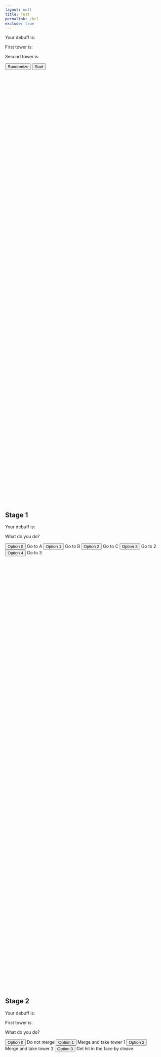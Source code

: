 ```yaml
---
layout: null
title: Test
permalink: /hc1
exclude: true
---
```


<p id="top">Your debuff is: <span class="debuff"></span></p>
<p>First tower is: <span class="tower1"></span></p>
<p>Second tower is: <span class="tower2"></span></p>

<button onclick="randomize()" type="button">
	Randomize</button>

<button onclick="location.href='#ref1'" type="button">
	Start</button>	

<div style="line-height:10000%;"><br></div>




<h2 id="ref1">Stage 1</h2>

<p>Your debuff is: <span class="debuff"></span></p>

What do you do?

<button id="button1_0" class="choice" onclick="location.href='#ref0'" type="button">
	Option 0</button>
Go to A

<button id="button1_1" class="choice" onclick="location.href='#ref0'" type="button">
	Option 1</button>
Go to B

<button id="button1_2" class="choice" onclick="location.href='#ref0'" type="button">
	Option 2</button>
Go to C
	
<button id="button1_3" class="choice" onclick="location.href='#ref0'" type="button">
	Option 3</button>
Go to 2
	
<button id="button1_4" class="choice" onclick="location.href='#ref0'" type="button">
	Option 4</button>
Go to 3
	
<div style="line-height:10000%;"><br></div>





<h2 id="ref2">Stage 2</h2>

<p>Your debuff is: <span class="debuff"></span></p>
<p>First tower is: <span class="tower1"></span></p>

What do you do?

<button id="button2_0" class="choice" onclick="location.href='#ref0'" type="button">
	Option 0</button>
Do not merge

<button id="button2_1" class="choice" onclick="location.href='#ref0'" type="button">
	Option 1</button>
Merge and take tower 1

<button id="button2_2" class="choice" onclick="location.href='#ref0'" type="button">
	Option 2</button>
Merge and take tower 2
	
<button id="button2_3" class="choice" onclick="location.href='#ref0'" type="button">
	Option 3</button>
Get hit in the face by cleave

<div style="line-height:10000%;"><br></div>



<h2 id="ref3">Stage 3</h2>

<p>Your debuff is: <span class="stage3debuff"></span></p>
<p>First tower is: <span class="tower1"></span></p>

What do you do?

<button id="button3_0" class="choice" onclick="location.href='#ref0'" type="button">
	Option 0</button>
Go to A

<button id="button3_1" class="choice" onclick="location.href='#ref0'" type="button">
	Option 1</button>
Go to B

<button id="button3_2" class="choice" onclick="location.href='#ref0'" type="button">
	Option 2</button>
Go to C
	
<button id="button3_3" class="choice" onclick="location.href='#ref0'" type="button">
	Option 3</button>
Go to the safe area. Avoid merging

<div style="line-height:10000%;"><br></div>



<h2 id="ref4">Stage 4</h2>

<p>Your debuff is: <span class="stage4debuff"></span></p>
<p>Second tower is: <span class="tower2"></span></p>

What do you do?

<button id="button4_0" class="choice" onclick="location.href='#ref0'" type="button">
	Option 0</button>
Do not merge

<button id="button4_1" class="choice" onclick="location.href='#ref0'" type="button">
	Option 1</button>
Merge and enter tower 1

<button id="button4_2" class="choice" onclick="location.href='#ref0'" type="button">
	Option 2</button>
Merge and enter tower 2
	
<button id="button4_3" class="choice" onclick="location.href='#ref0'" type="button">
	Option 3</button>
Merge and enter tower 3
	
<button id="button4_4" class="choice" onclick="location.href='#ref0'" type="button">
	Option 4</button>
Merge and enter tower 4
	
<button id="button4_5" class="choice" onclick="location.href='#ref0'" type="button">
	Option 5</button>
Get hit in the face by cleave

<div style="line-height:10000%;"><br></div>



<h2 id="ref5">SUCCESS</h2>
<button onclick="location.href='#top'" type="button">
	Retry</button>	
<div style="line-height:10000%;"><br></div>



<h2 id="ref0">YOU DIED</h2>
<button onclick="location.href='#top'" type="button">
	Retry</button>	
<div style="line-height:10000%;"><br></div>



<script>
const debuffs = ["Alpha8", "Beta8", "Gamma8", "Alpha28", "Beta28", "Gamma28", "Stack2", "Stack3"];
const towers = ["Wind", "Water", "Lightning"]

debuff = "Alpha8"
stage3debuff = "Alpha"
stage4debuff = "Alpha"
tower1 = "Wind"
tower2 = "Water"

function randomize()
{
	debuff = debuffs[Math.floor(Math.random() * 8)];
	stage3debuff = debuff;
	stage4debuff = debuff;
	tower1 = towers[Math.floor(Math.random() * 3)];
	tower2 = towers[Math.floor(Math.random() * 3)];
	
	while(tower1 == tower2)
	{
		tower2 = towers[Math.floor(Math.random() * 3)];
	}
	
	resetChoices();
}

function resetChoices()
{
	var elements = document.getElementsByClassName("choice");
	for (const element of elements) {
		element.outerHTML = element.outerHTML.replace(/ref[0-9]+/, 'ref0');
	}
	
	var elements = document.getElementsByClassName("debuff");
	for (const element of elements) {
		element.innerHTML = debuff;
	}
	
	var elements = document.getElementsByClassName("tower1");
	for (const element of elements) {
		element.innerHTML = tower1;
	}
	
	var elements = document.getElementsByClassName("tower2");
	for (const element of elements) {
		element.innerHTML = tower2;
	}
	
	addCorrectChoices();

	var elements = document.getElementsByClassName("stage3debuff");
	for (const element of elements) {
		element.innerHTML = stage3debuff;
	}
	
	var elements = document.getElementsByClassName("stage4debuff");
	for (const element of elements) {
		element.innerHTML = stage4debuff;
	}
}

function setLink(buttonid, link)
{
	element = document.getElementById(buttonid);
	element.outerHTML = element.outerHTML.replace(/ref[0-9]+/, link);
}

function addCorrectChoices()
{
	switch(debuff)
	{
	case "Alpha8":
		setLink("button1_0", "ref2");

		if(tower1 == "Wind" || tower1 == "Water")
		{
			stage3debuff = tower1;
			stage4debuff = stage3debuff;
			setLink("button2_1", "ref3");
			setLink("button3_3", "ref4");
			setLink("button4_0", "ref5");
		}
		else
		{
			stage3debuff = "Alpha";
			stage4debuff = stage3debuff;
			setLink("button2_0", "ref3");
			setLink("button3_0", "ref4");
			if(tower2 == "Wind" || tower2 == "Water")
			{
				setLink("button4_1", "ref5");
			}
			else
			{
				setLink("button4_0", "ref5");
			}
		}
		break;
	case "Beta8":
		setLink("button1_1", "ref2");

		if (tower1 == "Lightning")
		{
			stage3debuff = tower1;
			stage4debuff = stage3debuff;
			setLink("button2_1", "ref3");
			setLink("button3_3", "ref4");
			setLink("button4_0", "ref5");
		}
		else if(tower1 == "Wind")
		{
			stage3debuff = tower1;
			stage4debuff = stage3debuff;
			setLink("button2_2", "ref3");
			setLink("button3_3", "ref4");
			setLink("button4_0", "ref5");
		}
		else
		{
			stage3debuff = "Beta";
			stage4debuff = stage3debuff;
			setLink("button2_0", "ref3");
			setLink("button3_1", "ref4");
			if(tower2 == "Lightning")
			{
				setLink("button4_1", "ref5");
			}
			else if(tower2 == "Wind")
			{
				setLink("button4_2", "ref5");
			}
			else
			{
				setLink("button4_0", "ref5");
			}
		}
		break;
	case "Gamma8":
		setLink("button1_2", "ref2");

		if(tower1 == "Water" || tower1 == "Lightning")
		{
			stage3debuff = tower1;
			stage4debuff = stage3debuff;
			setLink("button2_2", "ref3");
			setLink("button3_3", "ref4");
			setLink("button4_0", "ref5");
		}
		else
		{
			stage3debuff = "Gamma";
			stage4debuff = stage3debuff;
			setLink("button2_0", "ref3");
			setLink("button3_2", "ref4");
			if(tower2 == "Water" || tower2 == "Lightning")
			{
				setLink("button4_2", "ref5");
			}
			else
			{
				setLink("button4_0", "ref5");
			}
		}
		break;
	
	case "Alpha28":
		setLink("button1_3", "ref2");
		setLink("button2_0", "ref3");
		setLink("button3_0", "ref4");

		stage3debuff = "Alpha";
		stage4debuff = stage3debuff;
		if(tower2 == "Wind" || tower2 == "Water")
		{
			setLink("button4_3", "ref5");
		}
		else
		{
			setLink("button4_0", "ref5");
		}
		break;
		
	case "Beta28":
		setLink("button1_4", "ref2");
		setLink("button2_0", "ref3");
		setLink("button3_1", "ref4");

		stage3debuff = "Beta";
		stage4debuff = stage3debuff;
		if(tower2 == "Lightning")
		{
			setLink("button4_3", "ref5");
		}
		else if(tower2 == "Wind")
		{
			setLink("button4_4", "ref5");
		}
		else 
		{
			setLink("button4_0", "ref5");
		}
		break;
		
	case "Gamma28":
		setLink("button1_4", "ref2");
		setLink("button2_0", "ref3");
		setLink("button3_2", "ref4");

		stage3debuff = "Gamma";
		stage4debuff = stage3debuff;
		if(tower2 == "Water" || tower2 == "Lightning")
		{
			setLink("button4_4", "ref5");
		}
		else 
		{
			setLink("button4_0", "ref5");
		}
		break;
		
	case "Stack2":
		setLink("button1_3", "ref2");
		setLink("button2_0", "ref3");
		
		if(tower1 == "Wind" || tower1 == "Water")
		{
			setLink("button3_0", "ref4");
			stage3debuff = "None (Stack2)";
			stage4debuff = "Alpha";
			
			if(tower2 == "Wind" || tower2 == "Water")
			{
				setLink("button4_1", "ref5");
			}
			else
			{
				setLink("button4_0", "ref5");
			}
		}
		else 
		{
			setLink("button3_1", "ref4");
			stage3debuff = "None (Stack2)";
			stage4debuff = "Beta";
			
			if(tower2 == "Lightning")
			{
				setLink("button4_1", "ref5");
			}
			else if(tower2 == "Wind")
			{
				setLink("button4_2", "ref5");
			}
			else
			{
				setLink("button4_0", "ref5");
			}
		}
		break;

	case "Stack3":
		setLink("button1_4", "ref2");
		setLink("button2_0", "ref3");
		
		if(tower1 == "Wind")
		{
			setLink("button3_1", "ref4");
			stage3debuff = "None (Stack3)";
			stage4debuff = "Beta";
			
			if(tower2 == "Lightning")
			{
				setLink("button4_1", "ref5");
			}
			else if(tower2 == "Wind")
			{
				setLink("button4_2", "ref5");
			}
			else
			{
				setLink("button4_0", "ref5");
			}
		}
		else 
		{
			setLink("button3_2", "ref4");
			stage3debuff = "None (Stack3)";
			stage4debuff = "Gamma";
			
			if(tower2 == "Water" || tower2 == "Lightning")
			{
				setLink("button4_1", "ref5");
			}
			else
			{
				setLink("button4_0", "ref5");
			}
		}
		break;
	
	}
}

randomize();
</script>